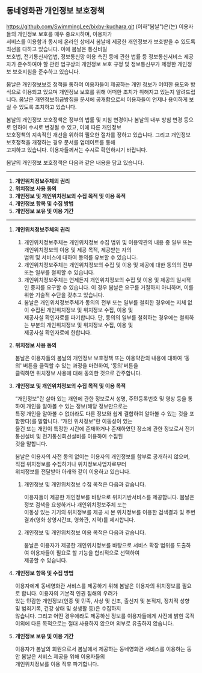 ## 동네영화관 개인정보 보호정책

https://github.com/SwimmingLee/bixby-kuchara.git (이하"봄날")은(는) 이용자들의 개인정보 보호를 매우 중요시하며, 이용자가<br>
서비스를 이용함과 동시에 온라인 상에서 봄날에 제공한 개인정보가 보호받을 수 있도록 최선을 다하고 있습니다. 이에 봄날은 통신비밀<br>
보호법, 전기통신사업법, 정보통신망 이용 촉진 등에 관한 법률 등 정보통신서비스 제공자가 준수하여야 할 관련 법규상의 개인정보 보호 규정 
및 정보통신부가 제정한 개인정보 보호지침을 준수하고 있습니다. 

봄날은 개인정보보호 정책을 통하여 이용자들이 제공하는 개인 정보가 어떠한 용도와 방식으로 이용되고 있으며 개인정보 보호를 위해 어떠한
조치가 취해지고 있는지 알려드립니다. 봄날은 개인정보취급방침을 문서에 공개함으로써 이용자들이 언제나 용이하게 보실 수 있도록 조치하고
있습니다.

봄날의 개인정보 보호정책은 정부의 법률 및 지침 변경이나 봄날의 내부 방침 변경 등으로 인하여 수시로 변경될 수 있고, 이에 따른 개인정보<br>
보호정책의 지속적인 개선을 위하여 필요한 절차를 정하고 있습니다. 그리고 개인정보 보호정책을 개정하는 경우 문서를 업데이트를 통해<br>
고지하고 있습니다. 이용자들께서는 수시로 확인하시기 바랍니다.
 
봄날의 개인정보 보호정책은 다음과 같은 내용을 담고 있습니다.<br>

---
1. **개인위치정보주체의 권리**<br>
1. **위치정보 사용 동의**<br>
1. **개인정보 및 개인위치정보의 수집 목적 및 이용 목적**<br>
1. **개인정보 항목 및 수집 방법**<br>
1. **개인정보 보유 및 이용 기간**
---
1. **개인위치정보주체의 권리**<br>
    1. 개인위치정보주체는 개인위치정보 수집 범위 및 이용약관의 내용 중 일부 또는 개인위치정보의 이용 및 제공 목적, 제공받는 자의<br>
    범위 및 서비스에 대하여 동의를 유보할 수 있습니다.
    1. 개인위치정보주체는 개인위치정보의 수집 및 이용 및 제공에 대한 동의의 전부 또는 일부를 철회할 수 있습니다.
    1. 개인위치정보주체는 언제든지 개인위치정보의 수집 및 이용 및 제공의 일시적인 중지를 요구할 수 있습니다. 이 경우 봄날은 요구를 거절하지 아니하며, 이를 위한 기술적 수단을 갖추고 있습니다. 
    1. 봄날은 개인위치정보주체가 동의의 전부 또는 일부를 철회한 경우에는 지체 없이 수집된 개인위치정보 및 위치정보 수집, 이용 및<br>
    제공사실 확인자료를 파기합니다. 단, 동의의 일부를 철회하는 경우에는 철회하는 부분의 개인위치정보 및 위치정보 수집, 이용 및<br>
    제공사실 확인자료에 한합니다.
    
1. **위치정보 사용 동의**<br>

    봄날은 이용자들의 봄날의 개인정보 보호정책 또는 이용약관의 내용에 대하여 ‘동의' 버튼을 클릭할 수 있는 과정을 마련하여, ‘동의'버튼을<br>
    클릭하면 위치정보 사용에 대해 동의한 것으로 간주합니다.<br>

1. **개인정보 및 개인위치정보의 수집 목적 및 이용 목적**

    “개인정보"란 살아 있는 개인에 관한 정보로서 성명, 주민등록번호 및 영상 등을 통하여 개인을 알아볼 수 있는 정보(해당 정보만으로는<br>
    특정 개인을 알아볼 수 없더라도 다른 정보와 쉽게 결합하여 알아볼 수 있는 것을 포함한다)를 말합니다. “개인 위치정보"란 이동성이 있는<br>
    물건 또는 개인이 특정한 시간에 존재하거나 존재하였던 장소에 관한 정보로서 전기통신설비 및 전기통신회선설비를 이용하여 수집된<br>
    것을 말합니다.<br>

    봄날은 이용자의 사전 동의 없이는 이용자의 개인정보를 함부로 공개하지 않으며, 직접 위치정보를 수집하거나 위치정보사업자로부터<br>
    위치정보를 전달받아 아래와 같이 이용하고 있습니다.
    
    1. 개인정보 및 개인위치정보 수집 목적은 다음과 같습니다.<br>

        이용자들이 제공한 개인정보를 바탕으로 위치기반서비스를 제공합니다. 봄날은 정보 검색을 요청하거나 개인위치정보주체 또는<br>
        이동성 있는 기기의 위치정보를 제공 시 본 위치정보를 이용한 검색결과 및 주변결과(영화 상영시간표, 영화관, 지역)를 제시합니다.
        
    1. 개인정보 및 개인위치정보 이용 목적은 다음과 같습니다.<br>
    
        봄날은 이용자가 제공한 개인위치정보를 바탕으로 서비스 확장 범위를 도출하여 이용자들이 필요로 할 기능을 합리적으로 선택하여<br>
        제공할 수 있습니다.<br>
    
 1. **개인정보 항목 및 수집 방법**<br>
 
    이용자에게 동네영화관 서비스를 제공하기 위해 봄날은 이용자의 위치정보를 필요로 합니다. 이용자의 기본적 인권 침해의 우려가<br>
    있는 민감한 개인정보(인종 및 민족, 사상 및 신조, 출신지 및 본적지, 정치적 성향 및 범죄기록, 건강 상태 및 성생활 등)은 수집하지<br>
    않습니다. 그리고 어떤 경우에라도 제공하신 정보를 이용자들에게 사전에 밝힌 목적 이외에 다른 목적으로는 절대 사용하지 않으며 외부로 유출하지 않습니다.<br>
    
 1. **개인정보 보유 및 이용 기간**
 
    이용자가 봄날의 회원으로서 봄날에서 제공하는 동네영화관 서비스를 이용하는 동안 봄날은 서비스 제공을 위해 이용자들의<br>
    개인위치정보를 이용 직후 파기합니다.
